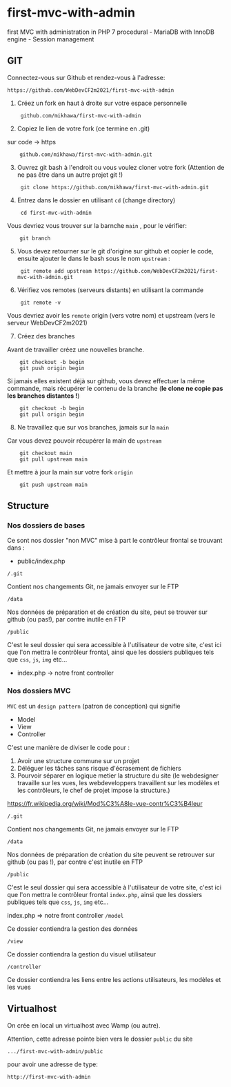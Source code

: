 # first-mvc-with-admin
first MVC with administration in PHP 7 procedural - MariaDB with InnoDB engine - Session management

## GIT

Connectez-vous sur Github et rendez-vous à l'adresse:

    https://github.com/WebDevCF2m2021/first-mvc-with-admin

1. Créez un fork en haut à droite sur votre espace personnelle


        github.com/mikhawa/first-mvc-with-admin


2. Copiez le lien de votre fork (ce termine en .git)

sur code -> https


        github.com/mikhawa/first-mvc-with-admin.git

3. Ouvrez git bash à l'endroit ou vous voulez cloner votre fork (Attention de ne pas être dans un autre projet git !)


        git clone https://github.com/mikhawa/first-mvc-with-admin.git


4. Entrez dans le dossier en utilisant `cd` (change directory)


        cd first-mvc-with-admin


Vous devriez vous trouver sur la barnche `main` , pour le vérifier:


        git branch


5. Vous devez retourner sur le git d'origine sur github et copier le code, ensuite ajouter le dans le bash sous le nom `upstream` :


        git remote add upstream https://github.com/WebDevCF2m2021/first-mvc-with-admin.git


6. Vérifiez vos remotes (serveurs distants) en utilisant la commande


        git remote -v

Vous devriez avoir les `remote` origin (vers votre nom) et upstream (vers le serveur WebDevCF2m2021)


7. Créez des branches

Avant de travailler créez une nouvelles branche.

        git checkout -b begin
        git push origin begin

Si jamais elles existent déjà sur github, vous devez effectuer la même commande, mais récupérer le contenu de la branche (**le clone ne copie pas les branches distantes !**)

        git checkout -b begin
        git pull origin begin

8. Ne travaillez que sur vos branches, jamais sur la `main`

Car vous devez pouvoir récupérer la main de `upstream`

        git checkout main
        git pull upstream main

Et mettre à jour la main sur votre fork `origin`

        git push upstream main

## Structure

### Nos dossiers de bases 

Ce sont nos dossier "non MVC" mise à part le contrôleur frontal se trouvant dans :
- public/index.php

`/.git`

Contient nos changements Git, ne jamais envoyer sur le FTP

`/data` 

Nos données de préparation et de création du site, peut se trouver sur github (ou pas!), par contre inutile en FTP

`/public` 

C'est le seul dossier qui sera accessible à l'utilisateur de votre site, c'est ici que l'on mettra le contrôleur frontal, ainsi que les dossiers publiques tels que `css`, `js`, `img` etc...

- index.php -> notre front controller

### Nos dossiers MVC


`MVC` est un `design pattern` (patron de conception) qui signifie 
- Model
- View
- Controller

C'est une manière de diviser le code pour :

1. Avoir une structure commune sur un projet
2. Déléguer les tâches sans risque d'écrasement de fichiers
3. Pourvoir séparer en logique metier la structure du site (le webdesigner travaille sur les vues, les webdeveloppers travaillent sur les modèles et les contrôleurs, le chef de projet impose la structure.)



https://fr.wikipedia.org/wiki/Mod%C3%A8le-vue-contr%C3%B4leur

`/.git`

Contient nos changements Git, ne jamais envoyer sur le FTP

`/data`

Nos données de préparation de création du site peuvent se retrouver sur github (ou pas !),
par contre c'est inutile en FTP

`/public`

C'est le seul dossier qui sera accessible à l'utilisateur de votre site, c'est ici que l'on mettra le contrôleur frontal `index.php`, ainsi que les dossiers publiques tels que `css`, `js`, `img` etc...

index.php => notre front controller
`/model`

Ce dossier contiendra la gestion des données

`/view`

Ce dossier contiendra la gestion du visuel utilisateur

`/controller`

Ce dossier contiendra les liens entre les actions utilisateurs, les modèles et les vues 

## Virtualhost

On crée en local un virtualhost avec Wamp (ou autre). 

Attention, cette adresse pointe bien vers le dossier `public` du site

`.../first-mvc-with-admin/public`

pour avoir une adresse de type:

`http://first-mvc-with-admin`

